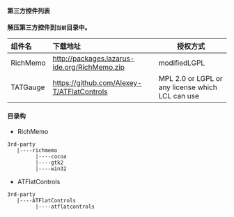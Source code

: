 #### 第三方控件列表

**解压第三方控件到`当前`目录中。**  

| 组件名 | 下载地址 | 授权方式 |
| :------ | :------ | ---- |
| RichMemo | http://packages.lazarus-ide.org/RichMemo.zip | modifiedLGPL |
| TATGauge | https://github.com/Alexey-T/ATFlatControls | MPL 2.0 or LGPL or any license which LCL can use |

#### 目录构

* RichMemo

```
3rd-party 
   |----richmemo
         |----cocoa
         |----gtk2
         |----win32
```

* ATFlatControls

```
3rd-party 
   |----ATFlatControls
         |----atflatcontrols
```

